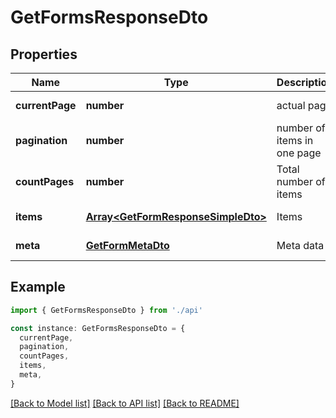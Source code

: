 # GetFormsResponseDto

## Properties

| Name            | Type                                                                     | Description                 | Notes                  |
| --------------- | ------------------------------------------------------------------------ | --------------------------- | ---------------------- |
| **currentPage** | **number**                                                               | actual page                 | [default to 1]         |
| **pagination**  | **number**                                                               | number of items in one page | [default to 100]       |
| **countPages**  | **number**                                                               | Total number of items       | [default to 100]       |
| **items**       | [**Array&lt;GetFormResponseSimpleDto&gt;**](GetFormResponseSimpleDto.md) | Items                       | [default to undefined] |
| **meta**        | [**GetFormMetaDto**](GetFormMetaDto.md)                                  | Meta data                   | [default to undefined] |

## Example

```typescript
import { GetFormsResponseDto } from './api'

const instance: GetFormsResponseDto = {
  currentPage,
  pagination,
  countPages,
  items,
  meta,
}
```

[[Back to Model list]](../README.md#documentation-for-models) [[Back to API list]](../README.md#documentation-for-api-endpoints) [[Back to README]](../README.md)
